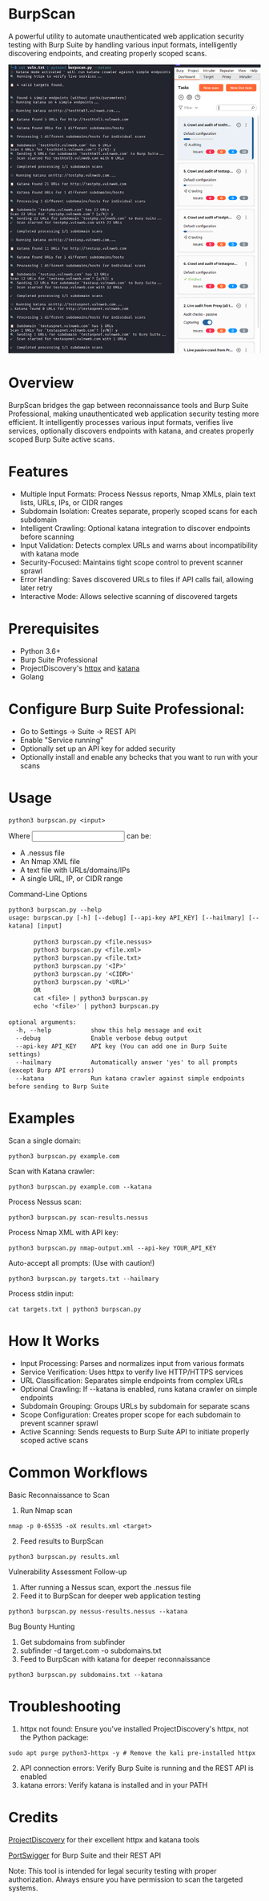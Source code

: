 # BurpScan
A powerful utility to automate unauthenticated web application security testing with Burp Suite by handling various input formats, intelligently discovering endpoints, and creating properly scoped scans.


![nmap to burpscan](images/example.png)

# Overview
BurpScan bridges the gap between reconnaissance tools and Burp Suite Professional, making unauthenticated web application security testing more efficient. It intelligently processes various input formats, verifies live services, optionally discovers endpoints with katana, and creates properly scoped Burp Suite active scans.

# Features
- Multiple Input Formats: Process Nessus reports, Nmap XMLs, plain text lists, URLs, IPs, or CIDR ranges
- Subdomain Isolation: Creates separate, properly scoped scans for each subdomain
- Intelligent Crawling: Optional katana integration to discover endpoints before scanning
- Input Validation: Detects complex URLs and warns about incompatibility with katana mode
- Security-Focused: Maintains tight scope control to prevent scanner sprawl
- Error Handling: Saves discovered URLs to files if API calls fail, allowing later retry
- Interactive Mode: Allows selective scanning of discovered targets

# Prerequisites
- Python 3.6+
- Burp Suite Professional
- ProjectDiscovery's [httpx](https://github.com/projectdiscovery/httpx) and [katana](https://github.com/projectdiscovery/katana)
- Golang

# Configure Burp Suite Professional:
- Go to Settings → Suite → REST API
- Enable "Service running"
- Optionally set up an API key for added security
- Optionally install and enable any bchecks that you want to run with your scans

# Usage
```
python3 burpscan.py <input>
```
Where <input> can be:
- A .nessus file
- An Nmap XML file
- A text file with URLs/domains/IPs
- A single URL, IP, or CIDR range

Command-Line Options
```
python3 burpscan.py --help
usage: burpscan.py [-h] [--debug] [--api-key API_KEY] [--hailmary] [--katana] [input]

       python3 burpscan.py <file.nessus>
       python3 burpscan.py <file.xml>
       python3 burpscan.py <file.txt>
       python3 burpscan.py '<IP>'
       python3 burpscan.py '<CIDR>'
       python3 burpscan.py '<URL>'
       OR
       cat <file> | python3 burpscan.py
       echo '<file>' | python3 burpscan.py

optional arguments:
  -h, --help           show this help message and exit
  --debug              Enable verbose debug output
  --api-key API_KEY    API key (You can add one in Burp Suite settings)
  --hailmary           Automatically answer 'yes' to all prompts (except Burp API errors)
  --katana             Run katana crawler against simple endpoints before sending to Burp Suite
```
  
# Examples
Scan a single domain:
```
python3 burpscan.py example.com
```
Scan with Katana crawler:
```
python3 burpscan.py example.com --katana
```
Process Nessus scan:
```
python3 burpscan.py scan-results.nessus
```
Process Nmap XML with API key:
```
python3 burpscan.py nmap-output.xml --api-key YOUR_API_KEY
```
Auto-accept all prompts: (Use with caution!)
```
python3 burpscan.py targets.txt --hailmary
```
Process stdin input:
```
cat targets.txt | python3 burpscan.py
```

# How It Works
- Input Processing: Parses and normalizes input from various formats
- Service Verification: Uses httpx to verify live HTTP/HTTPS services
- URL Classification: Separates simple endpoints from complex URLs
- Optional Crawling: If --katana is enabled, runs katana crawler on simple endpoints
- Subdomain Grouping: Groups URLs by subdomain for separate scans
- Scope Configuration: Creates proper scope for each subdomain to prevent scanner sprawl
- Active Scanning: Sends requests to Burp Suite API to initiate properly scoped active scans

# Common Workflows
Basic Reconnaissance to Scan
1. Run Nmap scan
```
nmap -p 0-65535 -oX results.xml <target>
```
2. Feed results to BurpScan
```
python3 burpscan.py results.xml
```

Vulnerability Assessment Follow-up
1. After running a Nessus scan, export the .nessus file
2. Feed it to BurpScan for deeper web application testing
```
python3 burpscan.py nessus-results.nessus --katana
```
Bug Bounty Hunting
1. Get subdomains from subfinder
2. subfinder -d target.com -o subdomains.txt
3. Feed to BurpScan with katana for deeper reconnaissance
```
python3 burpscan.py subdomains.txt --katana
```

# Troubleshooting

1. httpx not found: Ensure you've installed ProjectDiscovery's httpx, not the Python package:
```
sudo apt purge python3-httpx -y # Remove the kali pre-installed httpx
```
2. API connection errors: Verify Burp Suite is running and the REST API is enabled
3. katana errors: Verify katana is installed and in your PATH

# Credits
[ProjectDiscovery](https://projectdiscovery.io/) for their excellent httpx and katana tools

[PortSwigger](https://portswigger.net/) for Burp Suite and their REST API


Note: This tool is intended for legal security testing with proper authorization. Always ensure you have permission to scan the targeted systems.
